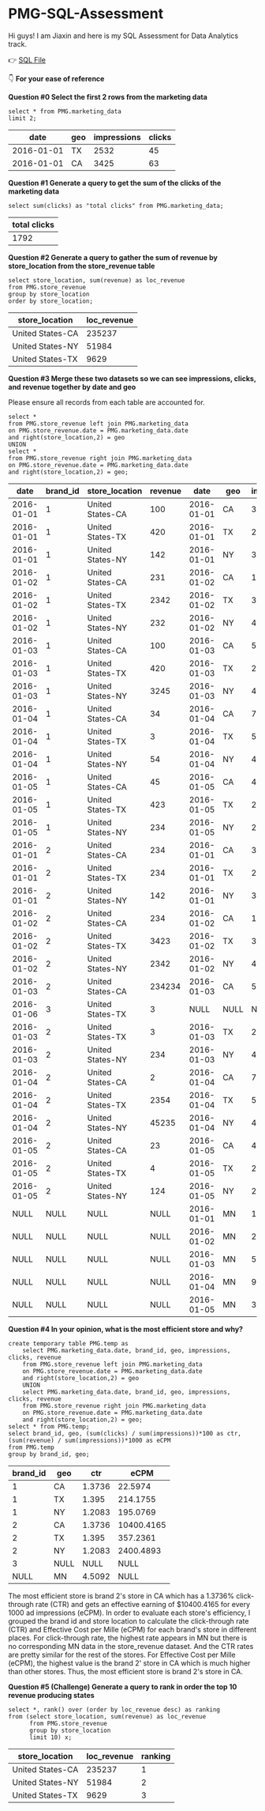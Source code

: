 # PMG-SQL-Assessment
Hi guys! I am Jiaxin and here is my SQL Assessment for Data Analytics track. 

:point_right: [SQL File ](https://github.com/yjjjjxx/PMG-SQL-Assessment/blob/main/PMG.sql)

:point_down: **For your ease of reference**

**Question #0 Select the first 2 rows from the marketing data**

```mysql
select * from PMG.marketing_data
limit 2;
```

| date       | geo  | impressions | clicks |
| ---------- | ---- | ----------- | ------ |
| 2016-01-01 | TX   | 2532        | 45     |
| 2016-01-01 | CA   | 3425        | 63     |

**Question #1 Generate a query to get the sum of the clicks of the marketing data**

```mysql
select sum(clicks) as "total clicks" from PMG.marketing_data;
```

| total clicks |
| ------------ |
| 1792         |

**Question #2 Generate a query to gather the sum of revenue by store_location from the store_revenue table**

```mysql
select store_location, sum(revenue) as loc_revenue
from PMG.store_revenue
group by store_location
order by store_location;
```

| store_location   | loc_revenue |
| ---------------- | ----------- |
| United States-CA | 235237      |
| United States-NY | 51984       |
| United States-TX | 9629        |

**Question #3 Merge these two datasets so we can see impressions, clicks, and revenue together by date and geo** 

Please ensure all records from each table are accounted for.

```mysql
select *
from PMG.store_revenue left join PMG.marketing_data
on PMG.store_revenue.date = PMG.marketing_data.date
and right(store_location,2) = geo
UNION
select *
from PMG.store_revenue right join PMG.marketing_data
on PMG.store_revenue.date = PMG.marketing_data.date
and right(store_location,2) = geo;
```

| date       | brand_id | store_location   | revenue | date       | geo  | impressions | clicks |
| ---------- | -------- | ---------------- | ------- | ---------- | ---- | ----------- | ------ |
| 2016-01-01 | 1        | United States-CA | 100     | 2016-01-01 | CA   | 3425        | 63     |
| 2016-01-01 | 1        | United States-TX | 420     | 2016-01-01 | TX   | 2532        | 45     |
| 2016-01-01 | 1        | United States-NY | 142     | 2016-01-01 | NY   | 3532        | 25     |
| 2016-01-02 | 1        | United States-CA | 231     | 2016-01-02 | CA   | 1354        | 53     |
| 2016-01-02 | 1        | United States-TX | 2342    | 2016-01-02 | TX   | 3643        | 23     |
| 2016-01-02 | 1        | United States-NY | 232     | 2016-01-02 | NY   | 4643        | 85     |
| 2016-01-03 | 1        | United States-CA | 100     | 2016-01-03 | CA   | 5258        | 36     |
| 2016-01-03 | 1        | United States-TX | 420     | 2016-01-03 | TX   | 2353        | 57     |
| 2016-01-03 | 1        | United States-NY | 3245    | 2016-01-03 | NY   | 4735        | 63     |
| 2016-01-04 | 1        | United States-CA | 34      | 2016-01-04 | CA   | 7854        | 85     |
| 2016-01-04 | 1        | United States-TX | 3       | 2016-01-04 | TX   | 5783        | 47     |
| 2016-01-04 | 1        | United States-NY | 54      | 2016-01-04 | NY   | 4754        | 36     |
| 2016-01-05 | 1        | United States-CA | 45      | 2016-01-05 | CA   | 4678        | 73     |
| 2016-01-05 | 1        | United States-TX | 423     | 2016-01-05 | TX   | 2535        | 63     |
| 2016-01-05 | 1        | United States-NY | 234     | 2016-01-05 | NY   | 2364        | 33     |
| 2016-01-01 | 2        | United States-CA | 234     | 2016-01-01 | CA   | 3425        | 63     |
| 2016-01-01 | 2        | United States-TX | 234     | 2016-01-01 | TX   | 2532        | 45     |
| 2016-01-01 | 2        | United States-NY | 142     | 2016-01-01 | NY   | 3532        | 25     |
| 2016-01-02 | 2        | United States-CA | 234     | 2016-01-02 | CA   | 1354        | 53     |
| 2016-01-02 | 2        | United States-TX | 3423    | 2016-01-02 | TX   | 3643        | 23     |
| 2016-01-02 | 2        | United States-NY | 2342    | 2016-01-02 | NY   | 4643        | 85     |
| 2016-01-03 | 2        | United States-CA | 234234  | 2016-01-03 | CA   | 5258        | 36     |
| 2016-01-06 | 3        | United States-TX | 3       | NULL       | NULL | NULL        | NULL   |
| 2016-01-03 | 2        | United States-TX | 3       | 2016-01-03 | TX   | 2353        | 57     |
| 2016-01-03 | 2        | United States-NY | 234     | 2016-01-03 | NY   | 4735        | 63     |
| 2016-01-04 | 2        | United States-CA | 2       | 2016-01-04 | CA   | 7854        | 85     |
| 2016-01-04 | 2        | United States-TX | 2354    | 2016-01-04 | TX   | 5783        | 47     |
| 2016-01-04 | 2        | United States-NY | 45235   | 2016-01-04 | NY   | 4754        | 36     |
| 2016-01-05 | 2        | United States-CA | 23      | 2016-01-05 | CA   | 4678        | 73     |
| 2016-01-05 | 2        | United States-TX | 4       | 2016-01-05 | TX   | 2535        | 63     |
| 2016-01-05 | 2        | United States-NY | 124     | 2016-01-05 | NY   | 2364        | 33     |
| NULL       | NULL     | NULL             | NULL    | 2016-01-01 | MN   | 1342        | 784    |
| NULL       | NULL     | NULL             | NULL    | 2016-01-02 | MN   | 2366        | 85     |
| NULL       | NULL     | NULL             | NULL    | 2016-01-03 | MN   | 5783        | 87     |
| NULL       | NULL     | NULL             | NULL    | 2016-01-04 | MN   | 9345        | 24     |
| NULL       | NULL     | NULL             | NULL    | 2016-01-05 | MN   | 3452        | 25     |

**Question #4 In your opinion, what is the most efficient store and why?**

```mysql
create temporary table PMG.temp as
	select PMG.marketing_data.date, brand_id, geo, impressions, clicks, revenue
	from PMG.store_revenue left join PMG.marketing_data
	on PMG.store_revenue.date = PMG.marketing_data.date
	and right(store_location,2) = geo
	UNION
	select PMG.marketing_data.date, brand_id, geo, impressions, clicks, revenue
	from PMG.store_revenue right join PMG.marketing_data
	on PMG.store_revenue.date = PMG.marketing_data.date
	and right(store_location,2) = geo;
select * from PMG.temp;
select brand_id, geo, (sum(clicks) / sum(impressions))*100 as ctr, (sum(revenue) / sum(impressions))*1000 as eCPM
from PMG.temp
group by brand_id, geo;
```

| brand_id | geo  | ctr    | eCPM       |
| -------- | ---- | ------ | ---------- |
| 1        | CA   | 1.3736 | 22.5974    |
| 1        | TX   | 1.395  | 214.1755   |
| 1        | NY   | 1.2083 | 195.0769   |
| 2        | CA   | 1.3736 | 10400.4165 |
| 2        | TX   | 1.395  | 357.2361   |
| 2        | NY   | 1.2083 | 2400.4893  |
| 3        | NULL | NULL   | NULL       |
| NULL     | MN   | 4.5092 | NULL       |

The most efficient store is brand 2's store in CA which has a 1.3736% click-through rate (CTR) and gets an effective earning of $10400.4165 for every 1000 ad impressions (eCPM). In order to evaluate each store's efficiency, I grouped the brand id and store location to calculate the click-through rate (CTR) and Effective Cost per Mille (eCPM) for each brand's store in different places. For click-through rate, the highest rate appears in MN but there is no corresponding MN data in the store_revenue dataset. And the CTR rates are pretty similar for the rest of the stores. For Effective Cost per Mille (eCPM), the highest value is the brand 2' store in CA which is much higher than other stores. Thus, the most efficient store is brand 2's store in CA. 

**Question #5 (Challenge) Generate a query to rank in order the top 10 revenue producing states**

```mysql
select *, rank() over (order by loc_revenue desc) as ranking
from (select store_location, sum(revenue) as loc_revenue
	  from PMG.store_revenue
	  group by store_location
	  limit 10) x;
```

| store_location   | loc_revenue | ranking |
| ---------------- | ----------- | ------- |
| United States-CA | 235237      | 1       |
| United States-NY | 51984       | 2       |
| United States-TX | 9629        | 3       |
